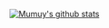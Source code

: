 [![Mumuy's github stats](https://github-readme-stats-six-mocha.vercel.app/api?username=mumuy&count_private=true&show_icons=true&title_color=2095f2&text_color=2095f2&icon_color=2095f2)](https://github.com/mumuy/github-readme-stats)
